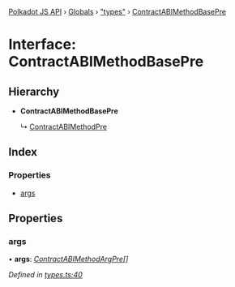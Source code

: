 [Polkadot JS API](../README.md) › [Globals](../globals.md) › ["types"](../modules/_types_.md) › [ContractABIMethodBasePre](_types_.contractabimethodbasepre.md)

# Interface: ContractABIMethodBasePre

## Hierarchy

* **ContractABIMethodBasePre**

  ↳ [ContractABIMethodPre](_types_.contractabimethodpre.md)

## Index

### Properties

* [args](_types_.contractabimethodbasepre.md#args)

## Properties

###  args

• **args**: *[ContractABIMethodArgPre](../modules/_types_.md#contractabimethodargpre)[]*

*Defined in [types.ts:40](https://github.com/polkadot-js/api/blob/b24fe30a40/packages/api-contract/src/types.ts#L40)*
